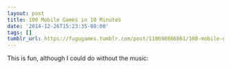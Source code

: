 ```yaml
---
layout: post
title: 100 Mobile Games in 10 Minutes
date: '2014-12-26T15:23:35-08:00'
tags: []
tumblr_url: https://fugugames.tumblr.com/post/110698086861/100-mobile-games-in-10-minutes
---
```

This is fun, although I could do without the music:

